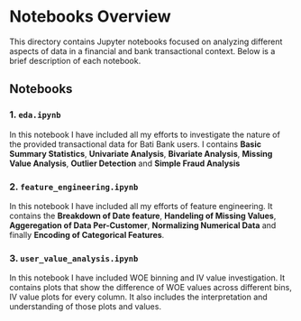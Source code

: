 # Notebooks Overview

This directory contains Jupyter notebooks focused on analyzing different aspects of data in a financial and bank transactional context. Below is a brief description of each notebook.

## Notebooks

### 1. `eda.ipynb`

In this notebook I have included all my efforts to investigate the nature of the provided transactional data for Bati Bank users. I contains **Basic Summary Statistics**, **Univariate Analysis**, **Bivariate Analysis**, **Missing Value Analysis**, **Outlier Detection** and **Simple Fraud Analysis**

### 2. `feature_engineering.ipynb`

In this notebook I have included all my efforts of feature engineering. It contains the **Breakdown of Date feature**, **Handeling of Missing Values**, **Aggeregation of Data Per-Customer**, **Normalizing Numerical Data** and finally **Encoding of Categorical Features**.

### 3. `user_value_analysis.ipynb`

In this notebook I have included WOE binning and IV value investigation. It contains plots that show the difference of WOE values across different bins, IV value plots for every column. It also includes the interpretation and understanding of those plots and values.
